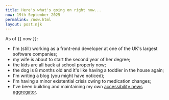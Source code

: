```yaml
---
title: Here's what's going on right now...
now: 19th September 2025
permalink: /now.html
layout: post.njk
---
```


As of {{ now }}:

- I'm (still) working as a front-end developer at one of the UK's largest
  software companies;
- my wife is about to start the second year of her degree;
- the kids are all back at school properly now;
- the dog is 8 months old and it's like having a toddler in the house again;
- I'm writing a blog (you might have noticed);
- I'm having a minor existential crisis owing to medication changes;
- I've been building and maintaining my own <a href="https://a11y-aggregator.web.app/">
  accessibility news aggregator</a>.

